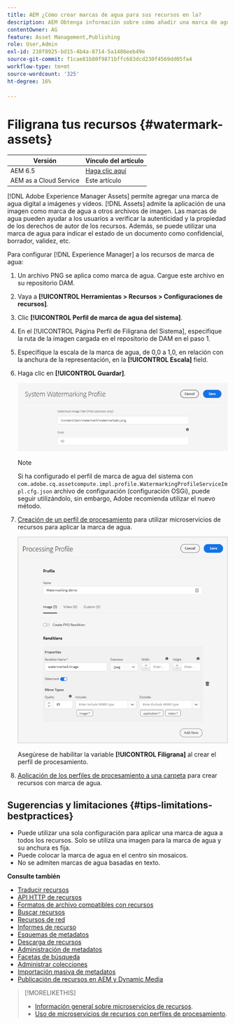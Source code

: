 ```yaml
---
title: AEM ¿Cómo crear marcas de agua para sus recursos en la?
description: AEM Obtenga información sobre cómo añadir una marca de agua digital a los recursos en la documentación de la. Las marcas de agua pueden ayudar a los usuarios a verificar la autenticidad y la propiedad de los derechos de autor de los recursos.
contentOwner: AG
feature: Asset Management,Publishing
role: User,Admin
exl-id: 210f8925-bd15-4b4a-8714-5a1486eeb49e
source-git-commit: f1cae81b80f9871bffc683dcd230f4569dd05fa4
workflow-type: tm+mt
source-wordcount: '325'
ht-degree: 16%

---
```


# Filigrana tus recursos {#watermark-assets}

| Versión | Vínculo del artículo |
| -------- | ---------------------------- |
| AEM 6.5 | [Haga clic aquí](https://experienceleague.adobe.com/docs/experience-manager-65/assets/administer/watermarking.html) |
| AEM as a Cloud Service | Este artículo |

[!DNL Adobe Experience Manager Assets] permite agregar una marca de agua digital a imágenes y vídeos. [!DNL Assets] admite la aplicación de una imagen como marca de agua a otros archivos de imagen. Las marcas de agua pueden ayudar a los usuarios a verificar la autenticidad y la propiedad de los derechos de autor de los recursos. Además, se puede utilizar una marca de agua para indicar el estado de un documento como confidencial, borrador, validez, etc.

Para configurar [!DNL Experience Manager] a los recursos de marca de agua:

1. Un archivo PNG se aplica como marca de agua. Cargue este archivo en su repositorio DAM.

1. Vaya a **[!UICONTROL Herramientas > Recursos > Configuraciones de recursos]**.

1. Clic **[!UICONTROL Perfil de marca de agua del sistema]**.

1. En el [!UICONTROL Página Perfil de Filigrana del Sistema], especifique la ruta de la imagen cargada en el repositorio de DAM en el paso 1.

1. Especifique la escala de la marca de agua, de 0,0 a 1,0, en relación con la anchura de la representación, en la **[!UICONTROL Escala]** field.

1. Haga clic en **[!UICONTROL Guardar]**.

   ![Detector de duplicación de recursos](assets/system-watermarking-profile.png)

   >[!NOTE]
   >
   >Si ha configurado el perfil de marca de agua del sistema con `com.adobe.cq.assetcompute.impl.profile.WatermarkingProfileServiceImpl.cfg.json` archivo de configuración (configuración OSGi), puede seguir utilizándolo, sin embargo, Adobe recomienda utilizar el nuevo método.


1. [Creación de un perfil de procesamiento](/help/assets/asset-microservices-configure-and-use.md#create-custom-profile) para utilizar microservicios de recursos para aplicar la marca de agua.

   ![Perfil de procesamiento de recursos para crear una marca de agua](assets/watermark-processing-profile.png)

   Asegúrese de habilitar la variable **[!UICONTROL Filigrana]** al crear el perfil de procesamiento.

1. [Aplicación de los perfiles de procesamiento a una carpeta](/help/assets/asset-microservices-configure-and-use.md#use-profiles) para crear recursos con marca de agua.

## Sugerencias y limitaciones {#tips-limitations-bestpractices}

* Puede utilizar una sola configuración para aplicar una marca de agua a todos los recursos. Solo se utiliza una imagen para la marca de agua y su anchura es fija.
* Puede colocar la marca de agua en el centro sin mosaicos.
* No se admiten marcas de agua basadas en texto.

**Consulte también**

* [Traducir recursos](translate-assets.md)
* [API HTTP de recursos](mac-api-assets.md)
* [Formatos de archivo compatibles con recursos](file-format-support.md)
* [Buscar recursos](search-assets.md)
* [Recursos de red](use-assets-across-connected-assets-instances.md)
* [Informes de recurso](asset-reports.md)
* [Esquemas de metadatos](metadata-schemas.md)
* [Descarga de recursos](download-assets-from-aem.md)
* [Administración de metadatos](manage-metadata.md)
* [Facetas de búsqueda](search-facets.md)
* [Administrar colecciones](manage-collections.md)
* [Importación masiva de metadatos](metadata-import-export.md)
* [Publicación de recursos en AEM y Dynamic Media](/help/assets/publish-assets-to-aem-and-dm.md)

>[!MORELIKETHIS]
>
>* [Información general sobre microservicios de recursos](/help/assets/asset-microservices-overview.md).
>* [Uso de microservicios de recursos con perfiles de procesamiento](/help/assets/asset-microservices-configure-and-use.md).
